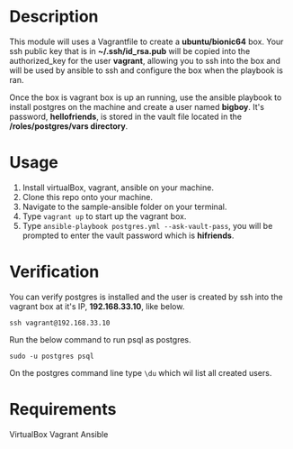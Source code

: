 Description
=================

This module will uses a Vagrantfile to create a **ubuntu/bionic64** box. Your ssh public key that is in **~/.ssh/id_rsa.pub** will be copied into the authorized_key for the user **vagrant**, allowing you to ssh into the box and will be used by ansible to ssh and configure the box when the playbook is ran.

Once the box is vagrant box is up an running, use the ansible playbook to install postgres on the machine and create a user named **bigboy**. It's password, **hellofriends**, is stored in the vault file located in the **/roles/postgres/vars directory**.

Usage
=================

1. Install virtualBox, vagrant, ansible on your machine.
2. Clone this repo onto your machine.
3. Navigate to the sample-ansible folder on your terminal.
4. Type `vagrant up` to start up the vagrant box.
5. Type `ansible-playbook postgres.yml --ask-vault-pass`, you will be prompted to enter the vault password which is **hifriends**.

Verification
=================

You can verify postgres is installed and the user is created by ssh into the vagrant box at it's IP, **192.168.33.10**, like below.

`ssh vagrant@192.168.33.10`

Run the below command to run psql as postgres.

`sudo -u postgres psql`

On the postgres command line type `\du` which wil list all created users.

Requirements
=================

VirtualBox
Vagrant
Ansible
